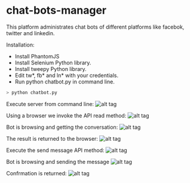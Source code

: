 # chat-bots-manager
This platform administrates chat bots of different platforms like facebok, twitter and linkedin.

Installation:

* Install PhantomJS
* Install Selenium Python library.
* Install tweepy Python library.
* Edit tw*, fb* and ln* with your credentials.
* Run python chatbot.py in command line.
```bash
> python chatbot.py
```

Execute server from command line:
![alt tag](http://ctoxtli.gweb.io/imgs/img01.png)

Using a browser we invoke the API read method:
![alt tag](http://ctoxtli.gweb.io/imgs/img02.png)

Bot is browsing and getting the conversation:
![alt tag](http://ctoxtli.gweb.io/imgs/img03.png)

The result is returned to the browser:
![alt tag](http://ctoxtli.gweb.io/imgs/img04.png)

Execute the send message API method:
![alt tag](http://ctoxtli.gweb.io/imgs/img05.png)

Bot is browsing and sending the message
![alt tag](http://ctoxtli.gweb.io/imgs/img06.png)

Confrmation is returned:
![alt tag](http://ctoxtli.gweb.io/imgs/img07.png)
